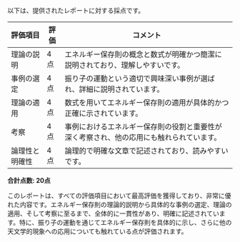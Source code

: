 以下は、提供されたレポートに対する採点です。

| 評価項目       | 評価 | コメント                                                                                   |
|----------------|------|------------------------------------------------------------------------------------------|
| 理論の説明     | 4点  | エネルギー保存則の概念と数式が明確かつ簡潔に説明されており、理解しやすいです。             |
| 事例の選定     | 4点  | 振り子の運動という適切で興味深い事例が選ばれ、詳細に説明されています。                     |
| 理論の適用     | 4点  | 数式を用いてエネルギー保存則の適用が具体的かつ正確に示されています。                       |
| 考察           | 4点  | 事例におけるエネルギー保存則の役割と重要性が深く考察され、他の応用にも触れられています。 |
| 論理性と明確性 | 4点  | 論理的で明確な文章で記述されており、読みやすいです。                                     |

**合計点数: 20点**

このレポートは、すべての評価項目において最高評価を獲得しており、非常に優れた内容です。エネルギー保存則の理論的説明から具体的な事例の選定、理論の適用、そして考察に至るまで、全体的に一貫性があり、明確に記述されています。特に、振り子の運動を通じてエネルギー保存則を具体的に示し、さらに他の天文学的現象への応用についても触れている点が評価されます。